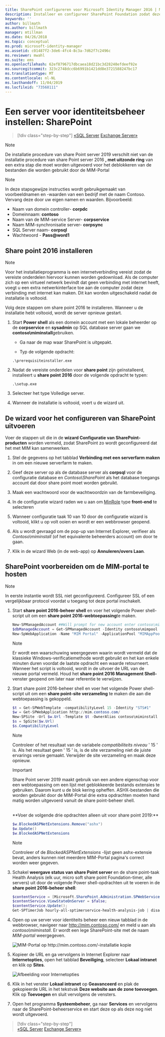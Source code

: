 ```yaml
---
title: SharePoint configureren voor Microsoft Identity Manager 2016 | Microsoft Docs
description: Installeer en configureer SharePoint Foundation zodat deze de MIM-portalpagina kan hosten.
keywords: ''
author: billmath
ms.author: billmath
manager: mtillman
ms.date: 04/26/2018
ms.topic: conceptual
ms.prod: microsoft-identity-manager
ms.assetid: c01487f2-3de6-4fc4-8c3a-7d62f7c2496c
ms.reviewer: mwahl
ms.suite: ems
ms.openlocfilehash: 62ef8796717dbcaea18d21bc3d28248efdeef92e
ms.sourcegitcommit: 323c2748dcc6b6991b1421dd8e3721588247bc17
ms.translationtype: MT
ms.contentlocale: nl-NL
ms.lasthandoff: 11/04/2019
ms.locfileid: "73568111"
---
```

# <a name="set-up-an-identity-management-server-sharepoint"></a>Een server voor identiteitsbeheer instellen: SharePoint

> [!div class="step-by-step"]
> [«SQL Server](prepare-server-sql2016.md)
> [Exchange Server»](prepare-server-exchange.md)
> 

> [!NOTE]
> De installatie procedure van share Point server 2019 verschilt niet van de installatie procedure van share Point server 2016 **, met uitzonde ring** van een extra stap die moet worden uitgevoerd voor het deblokkeren van de bestanden die worden gebruikt door de MIM-Portal

> [!NOTE]
> In deze stapsgewijze instructies wordt gebruikgemaakt van voorbeeldnamen en -waarden van een bedrijf met de naam Contoso. Vervang deze door uw eigen namen en waarden. Bijvoorbeeld:
> - Naam van domein controller- **corpdc**
> - Domeinnaam: **contoso**
> - Naam van de MIM-service Server- **corpservice**
> - Naam MIM-synchronisatie server- **corpsync**
> - SQL Server naam- **corpsql**
> - Wachtwoord - <strong>Pass@word1</strong>


## <a name="install-sharepoint-2016"></a>**Share point 2016** installeren

> [!NOTE]
> Voor het installatieprogramma is een internetverbinding vereist zodat de vereiste onderdelen hiervoor kunnen worden gedownload. Als de computer zich op een virtueel netwerk bevindt dat geen verbinding met internet heeft, voegt u een extra netwerkinterface toe aan de computer zodat deze verbinding met internet kan maken. Dit kan worden uitgeschakeld nadat de installatie is voltooid.

Volg deze stappen om share point 2016 te installeren. Wanneer u de installatie hebt voltooid, wordt de server opnieuw gestart.

1.  Start **Power shell** als een domein account met een lokale beheerder op de **corpservice** en **sysadmin** op SQL database server gaan we **contoso\miminstall**gebruiken.

    -   Ga naar de map waar SharePoint is uitgepakt.

    -   Typ de volgende opdracht:
    ```
    .\prerequisiteinstaller.exe
    ```

2.  Nadat de vereiste onderdelen voor **share point** zijn geïnstalleerd, installeert u **share point 2016** door de volgende opdracht te typen:

    ```
    .\setup.exe
    ```

3.  Selecteer het type Volledige server.

4.  Wanneer de installatie is voltooid, voert u de wizard uit.

## <a name="run-the-wizard-to-configure-sharepoint"></a>De wizard voor het configureren van SharePoint uitvoeren

Voer de stappen uit die in de **wizard Configuratie van SharePoint-producten** worden vermeld, zodat SharePoint zo wordt geconfigureerd dat het met MIM kan samenwerken.

1. Stel de gegevens op het tabblad **Verbinding met een serverfarm maken** in om een nieuwe serverfarm te maken.

2. Geef deze server op als de database server als **corpsql** voor de configuratie database en *Contoso\SharePoint* als het database toegangs account dat door share point moet worden gebruikt.
3. Maak een wachtwoord voor de wachtwoordzin van de farmbeveiliging.

4. In de configuratie wizard raden we u aan om [MinRole](/sharepoint/install/overview-of-minrole-server-roles-in-sharepoint-server) type **front-end** te selecteren

5. Wanneer configuratie taak 10 van 10 door de configuratie wizard is voltooid, klikt u op volt ooien en wordt er een webbrowser geopend.

6. Als u wordt gevraagd om de pop-up van Internet Explorer, verifieer als *Contoso\miminstall* (of het equivalente beheerders account) om door te gaan.

7. Klik in de wizard Web (in de web-app) op **Annuleren/overs Laan**.


## <a name="prepare-sharepoint-to-host-the-mim-portal"></a>SharePoint voorbereiden om de MIM-portal te hosten

> [!NOTE]
> In eerste instantie wordt SSL niet geconfigureerd. Configureer SSL of een vergelijkbaar protocol voordat u toegang tot deze portal inschakelt.

1. Start **share point 2016-beheer shell** en voer het volgende Power shell-script uit om een **share point 2016-webtoepassing**te maken.

    ```PowerShell
    New-SPManagedAccount ##Will prompt for new account enter contoso\mimpool 
    $dbManagedAccount = Get-SPManagedAccount -Identity contoso\mimpool
    New-SpWebApplication -Name "MIM Portal" -ApplicationPool "MIMAppPool" -ApplicationPoolAccount $dbManagedAccount -AuthenticationMethod "Kerberos" -Port 80 -URL http://mim.contoso.com
    ```

    > [!NOTE]
    > Er wordt een waarschuwing weergegeven waarin wordt vermeld dat de klassieke Windows-verificatiemethode wordt gebruikt en het kan enkele minuten duren voordat de laatste opdracht een waarde retourneert. Wanneer het script is voltooid, wordt in de uitvoer de URL van de nieuwe portal vermeld. Houd het **share point 2016 Management Shell-** venster geopend om later naar referentie te verwijzen.

2. Start share point 2016-beheer shell en voer het volgende Power shell-script uit om een **share point-site verzameling** te maken die aan die webtoepassing is gekoppeld.
    ```PowerShell
    $t = Get-SPWebTemplate -compatibilityLevel 15 -Identity "STS#1"
    $w = Get-SPWebApplication http://mim.contoso.com/
    New-SPSite -Url $w.Url -Template $t -OwnerAlias contoso\miminstall -CompatibilityLevel 15 -Name "MIM Portal"
    $s = SpSite($w.Url)
    $s.CompatibilityLevel
    ```
    > [!NOTE]
    > Controleer of het resultaat van de variabele *compatibiliteits niveau* ' 15 ' is. Als het resultaat geen ' 15 ' is, is de site verzameling niet de juiste ervarings versie gemaakt. Verwijder de site verzameling en maak deze opnieuw.

    > [!IMPORTANT]
    > Share Point server 2019 maakt gebruik van een andere eigenschap voor een webtoepassing om een lijst met geblokkeerde bestands extensies te gebruiken. Daarom kunt u de blok kering opheffen. ASHX-bestanden die worden gebruikt door de MIM-Portal drie extra opdrachten moeten hand matig worden uitgevoerd vanuit de share point-beheer shell.
    <br/>
    **Voer de volgende drie opdrachten alleen uit voor share point 2019:**

    ```PowerShell
    $w.BlockedASPNetExtensions.Remove("ashx")
    $w.Update()
    $w.BlockedASPNetExtensions
    ```
   > [!NOTE]
   > Controleer of de *BlockedASPNetExtensions* -lijst geen ashx-extensie bevat, anders kunnen niet meerdere MIM-Portal pagina's correct worden weer gegeven.


3. Schakel **weergave status van share Point server** en de share point-taak Health Analysis (elk uur, micro soft share point Foundation-timer, alle servers) uit door de volgende Power shell-opdrachten uit te voeren in de **share point 2016-beheer shell**:

   ```PowerShell
   $contentService = [Microsoft.SharePoint.Administration.SPWebService]::ContentService;
   $contentService.ViewStateOnServer = $false;
   $contentService.Update();
   Get-SPTimerJob hourly-all-sptimerservice-health-analysis-job | disable-SPTimerJob
   ```

4. Open op uw server voor identiteits beheer een nieuw tabblad in de webbrowser, navigeer naar http://mim.contoso.com/ en meld u aan als *contoso\miminstall*.  Er wordt een lege SharePoint-site met de naam *MIM-portal* weergegeven.

    ![MIM-Portal op http://mim.contoso.com/-installatie kopie](media/prepare-server-sharepoint/MIM_DeploySP1new.png)

5. Kopieer de URL en ga vervolgens in Internet Explorer naar **Internetopties**, open het tabblad **Beveiliging**, selecteer **Lokaal intranet** en klik op **Sites**.

    ![Afbeelding voor Internetopties](media/MIM-DeploySP2.png)

6. Klik in het venster **Lokaal intranet** op **Geavanceerd** en plak de gekopieerde URL in het tekstvak **Deze website aan de zone toevoegen**. Klik op **Toevoegen** en sluit vervolgens de vensters.

7. Open het programma **Systeembeheer**, ga naar **Services** en vervolgens naar de SharePoint-beheerservice en start deze op als deze nog niet wordt uitgevoerd.

> [!div class="step-by-step"]  
> [«SQL Server](prepare-server-sql2016.md)
> [Exchange Server»](prepare-server-exchange.md)
